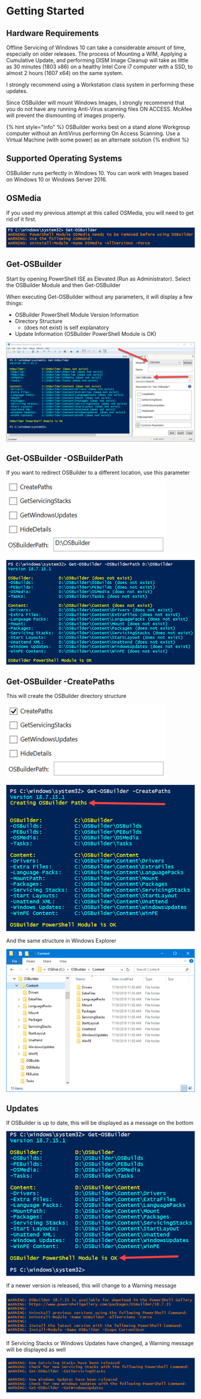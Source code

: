 # Getting Started

## Hardware Requirements

Offline Servicing of Windows 10 can take a considerable amount of time, especially on older releases. The process of Mounting a WIM, Applying a Cumulative Update, and performing DISM Image Cleanup will take as little as 30 minutes \(1803 x86\) on a healthy Intel Core i7 computer with a SSD, to almost 2 hours \(1607 x64\) on the same system.

I strongly recommend using a Workstation class system in performing these updates.

Since OSBuilder will mount Windows Images, I strongly recommend that you do not have any running Anti-Virus scanning files ON ACCESS. McAfee will prevent the dismounting of images properly.

{% hint style="info" %}
OSBuilder works best on a stand alone Workgroup computer without an AntiVirus performing On Access Scanning.  Use a Virtual Machine \(with some power\) as an alternate solution
{% endhint %}

## 

## Supported Operating Systems

OSBuilder runs perfectly in Windows 10.  You can work with Images based on Windows 10 or Windows Server 2016.

## OSMedia

If you used my previous attempt at this called OSMedia, you will need to get rid of it first.

![](../../.gitbook/assets/2018-07-10_11-49-36.png)

## Get-OSBuilder

Start by opening PowerShell ISE as Elevated \(Run as Administrator\). Select the OSBuilder Module and then Get-OSBuilder

When executing Get-OSBuilder without any parameters, it will display a few things:

* OSBuilder PowerShell Module Version Information
* Directory Structure
  * \(does not exist\) is self explanatory
* Update Information \(OSBuilder PowerShell Module is OK\)

![](../../.gitbook/assets/2018-07-13_19-14-36.png)

## Get-OSBuilder -OSBuilderPath

If you want to redirect OSBuilder to a different location, use this parameter

![](../../.gitbook/assets/2018-07-13_19-37-37.png)

![](../../.gitbook/assets/2018-07-13_19-39-05.png)

## Get-OSBuilder -CreatePaths

This will create the OSBuilder directory structure

![](../../.gitbook/assets/2018-07-13_19-37-20.png)

![](../../.gitbook/assets/2018-07-13_19-40-42.png)

And the same structure in Windows Explorer

![](../../.gitbook/assets/2018-07-10_12-00-51.png)

## Updates

If OSBuilder is up to date, this will be displayed as a message on the bottom

![](../../.gitbook/assets/2018-07-13_19-35-18.png)

If a newer version is released, this will change to a Warning message

![](../../.gitbook/assets/2018-07-13_13-10-21.png)

If Servicing Stacks or Windows Updates have changed, a Warning message will be displayed as well

![](../../.gitbook/assets/2018-07-13_13-13-10.png)

